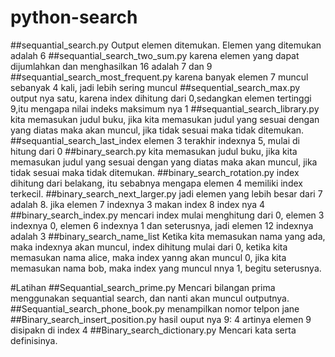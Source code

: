 # python-search
##sequantial_search.py
Output elemen ditemukan. Elemen yang ditemukan adalah 6
##sequantial_search_two_sum.py
karena elemen yang dapat dijumlahkan dan menghasilkan 16 adalah 7 dan 9
##sequantial_search_most_frequent.py
karena banyak elemen 7 muncul sebanyak 4 kali, jadi lebih sering muncul
##sequential_search_max.py
output nya satu, karena index dihitung dari 0,sedangkan elemen tertinggi 9,itu mengapa nilai indeks maksimum nya 1
##sequantial_search_library.py
kita memasukan judul buku, jika kita memasukan judul yang sesuai dengan yang diatas maka akan muncul, jika tidak sesuai maka tidak ditemukan.
##sequantial_search_last_index
elemen 3 terakhir indexnya 5, mulai di hitung dari 0
##binary_search.py
kita memasukan judul buku, jika kita memasukan judul yang sesuai dengan yang diatas maka akan muncul, jika tidak sesuai maka tidak ditemukan.
##binary_search_rotation.py
index dihitung dari belakang, itu sebabnya mengapa elemen 4 memiliki index terkecil.
##binary_search_next_larger.py
jadi elemen yang lebih besar dari 7 adalah 8. jika elemen 7 indexnya 3 makan index 8 index nya 4
##binary_search_index.py
mencari index mulai menghitung dari 0, elemen 3 indexnya 0, elemen 6 indexnya 1 dan seterusnya, jadi elemen 12 indexnya adalah 3
##binary_search_name_list
Ketika kita memasukan nama yang ada, maka indexnya akan muncul, index dihitung mulai dari 0, ketika kita memasukan nama alice, maka index yanng akan muncul 0, jika kita memasukan nama bob, maka index yang muncul nnya 1, begitu seterusnya.

#Latihan
##Sequantial_search_prime.py
Mencari bilangan prima menggunakan sequantial search, dan nanti akan muncul outputnya.
##Sequantial_search_phone_book.py
menampilkan nomor telpon jane
##Binary_search_insert_position.py
hasil ouput nya 9: 4 artinya elemen 9 disipakn di index 4
##Binary_search_dictionary.py
Mencari kata serta definisinya.
